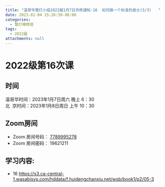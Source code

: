 ```yaml
---
title: "温哥华慧灯小组2022届1月7日共修通知-16  如何做一个标准的居士(3/3)   "
date: 2023-01-04 15:26:59-08:00
categories:
  - 慧灯禅修班
tags:
  - 2022届
attachments: null
---
```

# 2022级第16次课

## 时间

温哥华时间：2023年1月7日周六 晚上 6：30\
北  京时间：2023年1月8日周日 上午 10：30

## Zoom房间

* Zoom 房间号码： [7789995278](https://us02web.zoom.us/j/7789995278?pwd=VjZmbWJFY2k2K0E5RVB2cTNIQmhqUT09)
* Zoom 房间密码： 19621211

## 学习内容:

* 16 <https://s3.ca-central-1.wasabisys.com/hddata/f.huidengchanxiu.net/wsb/book1/p2/05-3>